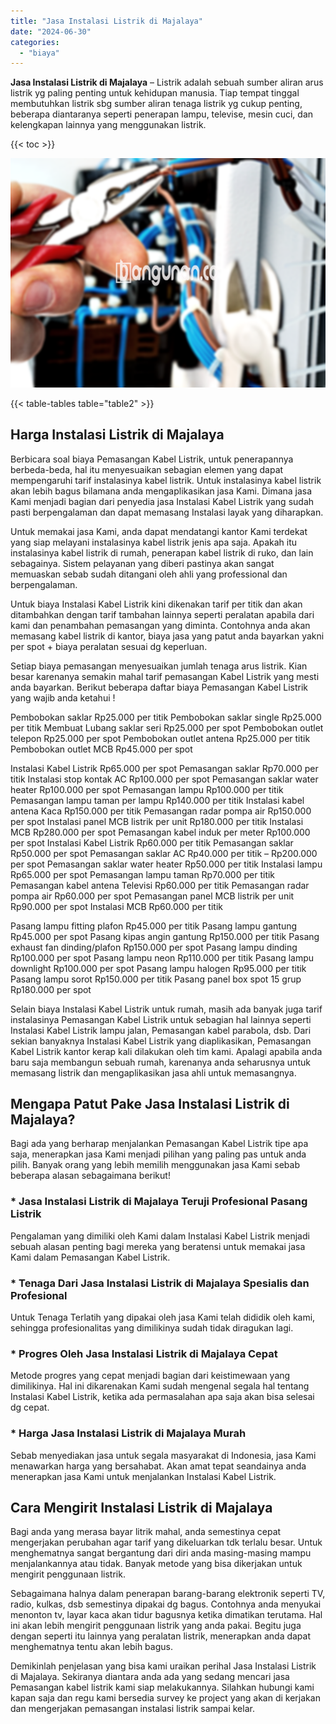 ```yaml
---
title: "Jasa Instalasi Listrik di Majalaya"
date: "2024-06-30"
categories: 
  - "biaya"
---
```


**Jasa Instalasi Listrik di Majalaya** – Listrik adalah sebuah sumber aliran arus listrik yg paling penting untuk kehidupan manusia. Tiap tempat tinggal membutuhkan listrik sbg sumber aliran tenaga listrik yg cukup penting, beberapa diantaranya seperti penerapan lampu, televise, mesin cuci, dan kelengkapan lainnya yang menggunakan listrik.

{{< toc >}}

![Jasa Instalasi Listrik di Majalaya](/images/instalasi-listrik-murah44.png)

{{< table-tables table="table2" >}}

## Harga Instalasi Listrik di Majalaya

Berbicara soal biaya Pemasangan Kabel Listrik, untuk penerapannya berbeda-beda, hal itu menyesuaikan sebagian elemen yang dapat mempengaruhi tarif instalasinya kabel listrik. Untuk instalasinya kabel listrik akan lebih bagus bilamana anda mengaplikasikan jasa Kami. Dimana jasa Kami menjadi bagian dari penyedia jasa Instalasi Kabel Listrik yang sudah pasti berpengalaman dan dapat memasang Instalasi layak yang diharapkan.

Untuk memakai jasa Kami, anda dapat mendatangi kantor Kami terdekat yang siap melayani instalasinya kabel listrik jenis apa saja. Apakah itu instalasinya kabel listrik di rumah, penerapan kabel listrik di ruko, dan lain sebagainya. Sistem pelayanan yang diberi pastinya akan sangat memuaskan sebab sudah ditangani oleh ahli yang professional dan berpengalaman.

Untuk biaya Instalasi Kabel Listrik kini dikenakan tarif per titik dan akan ditambahkan dengan tarif tambahan lainnya seperti peralatan apabila dari kami dan penambahan pemasangan yang diminta. Contohnya anda akan memasang kabel listrik di kantor, biaya jasa yang patut anda bayarkan yakni per spot + biaya peralatan sesuai dg keperluan.

Setiap biaya pemasangan menyesuaikan jumlah tenaga arus listrik. Kian besar karenanya semakin mahal tarif pemasangan Kabel Listrik yang mesti anda bayarkan. Berikut beberapa daftar biaya Pemasangan Kabel Listrik yang wajib anda ketahui !

Pembobokan saklar Rp25.000 per titik Pembobokan saklar single Rp25.000 per titik Membuat Lubang saklar seri Rp25.000 per spot Pembobokan outlet telepon Rp25.000 per spot Pembobokan outlet antena Rp25.000 per titik Pembobokan outlet MCB Rp45.000 per spot

Instalasi Kabel Listrik Rp65.000 per spot Pemasangan saklar Rp70.000 per titik Instalasi stop kontak AC Rp100.000 per spot Pemasangan saklar water heater Rp100.000 per spot Pemasangan lampu Rp100.000 per titik Pemasangan lampu taman per lampu Rp140.000 per titik Instalasi kabel antena Kaca Rp150.000 per titik Pemasangan radar pompa air Rp150.000 per spot Instalasi panel MCB listrik per unit Rp180.000 per titik Instalasi MCB Rp280.000 per spot Pemasangan kabel induk per meter Rp100.000 per spot Instalasi Kabel Listrik Rp60.000 per titik Pemasangan saklar Rp50.000 per spot Pemasangan saklar AC Rp40.000 per titik – Rp200.000 per spot Pemasangan saklar water heater Rp50.000 per titik Instalasi lampu Rp65.000 per spot Pemasangan lampu taman Rp70.000 per titik Pemasangan kabel antena Televisi Rp60.000 per titik Pemasangan radar pompa air Rp60.000 per spot Pemasangan panel MCB listrik per unit Rp90.000 per spot Instalasi MCB Rp60.000 per titik

Pasang lampu fitting plafon Rp45.000 per titik Pasang lampu gantung Rp45.000 per spot Pasang kipas angin gantung Rp150.000 per titik Pasang exhaust fan dinding/plafon Rp150.000 per spot Pasang lampu dinding Rp100.000 per spot Pasang lampu neon Rp110.000 per titik Pasang lampu downlight Rp100.000 per spot Pasang lampu halogen Rp95.000 per titik Pasang lampu sorot Rp150.000 per titik Pasang panel box spot 15 grup Rp180.000 per spot

Selain biaya Instalasi Kabel Listrik untuk rumah, masih ada banyak juga tarif instalasinya Pemasangan Kabel Listrik untuk sebagian hal lainnya seperti Instalasi Kabel Listrik lampu jalan, Pemasangan kabel parabola, dsb. Dari sekian banyaknya Instalasi Kabel Listrik yang diaplikasikan, Pemasangan Kabel Listrik kantor kerap kali dilakukan oleh tim kami. Apalagi apabila anda baru saja membangun sebuah rumah, karenanya anda seharusnya untuk memasang listrik dan mengaplikasikan jasa ahli untuk memasangnya.

## Mengapa Patut Pake Jasa Instalasi Listrik di Majalaya?

Bagi ada yang berharap menjalankan Pemasangan Kabel Listrik tipe apa saja, menerapkan jasa Kami menjadi pilihan yang paling pas untuk anda pilih. Banyak orang yang lebih memilih menggunakan jasa Kami sebab beberapa alasan sebagaimana berikut!

### \* Jasa Instalasi Listrik di Majalaya Teruji Profesional Pasang Listrik

Pengalaman yang dimiliki oleh Kami dalam Instalasi Kabel Listrik menjadi sebuah alasan penting bagi mereka yang beratensi untuk memakai jasa Kami dalam Pemasangan Kabel Listrik.

### \* Tenaga Dari Jasa Instalasi Listrik di Majalaya Spesialis dan Profesional

Untuk Tenaga Terlatih yang dipakai oleh jasa Kami telah dididik oleh kami, sehingga profesionalitas yang dimilikinya sudah tidak diragukan lagi.

### \* Progres Oleh Jasa Instalasi Listrik di Majalaya Cepat

Metode progres yang cepat menjadi bagian dari keistimewaan yang dimilikinya. Hal ini dikarenakan Kami sudah mengenal segala hal tentang Instalasi Kabel Listrik, ketika ada permasalahan apa saja akan bisa selesai dg cepat.

### \* Harga Jasa Instalasi Listrik di Majalaya Murah

Sebab menyediakan jasa untuk segala masyarakat di Indonesia, jasa Kami menawarkan harga yang bersahabat. Akan amat tepat seandainya anda menerapkan jasa Kami untuk menjalankan Instalasi Kabel Listrik.

## Cara Mengirit Instalasi Listrik di Majalaya


Bagi anda yang merasa bayar litrik mahal, anda semestinya cepat mengerjakan perubahan agar tarif yang dikeluarkan tdk terlalu besar. Untuk menghematnya sangat bergantung dari diri anda masing-masing mampu menjalankannya atau tidak. Banyak metode yang bisa dikerjakan untuk mengirit penggunaan listrik.

Sebagaimana halnya dalam penerapan barang-barang elektronik seperti TV, radio, kulkas, dsb semestinya dipakai dg bagus. Contohnya anda menyukai menonton tv, layar kaca akan tidur bagusnya ketika dimatikan terutama. Hal ini akan lebih mengirit penggunaan listrik yang anda pakai. Begitu juga dengan seperti itu lainnya yang peralatan listrik, menerapkan anda dapat menghematnya tentu akan lebih bagus.

Demikinlah penjelasan yang bisa kami uraikan perihal Jasa Instalasi Listrik di Majalaya. Sekiranya diantara anda ada yang sedang mencari jasa Pemasangan kabel listrik kami siap melakukannya. Silahkan hubungi kami kapan saja dan regu kami bersedia survey ke project yang akan di kerjakan dan mengerjakan pemasangan instalasi listrik sampai kelar.
